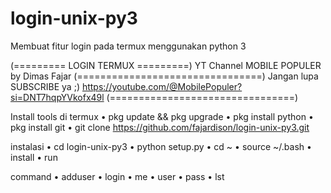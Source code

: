 # login-unix-py3
Membuat fitur login pada termux menggunakan python 3

(========= LOGIN TERMUX =========)
     YT Channel MOBILE POPULER
          by Dimas Fajar
(================================)
    Jangan lupa SUBSCRIBE ya ;)
    https://youtube.com/@MobilePopuler?si=DNT7hqpYVkofx49l
(================================)

Install tools di termux
• pkg update && pkg upgrade
• pkg install python
• pkg install git
• git clone https://github.com/fajardison/login-unix-py3.git

instalasi
• cd login-unix-py3
• python setup.py
• cd ~
• source ~/.bash
• install
• run

command
• adduser
• login
• me
• user
• pass
• lst
